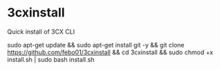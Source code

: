 # 3cxinstall
Quick install of 3CX CLI


sudo apt-get update && sudo apt-get install git -y && git clone https://github.com/febo01/3cxinstall && cd 3cxinstall && sudo chmod +x install.sh | sudo bash install.sh


